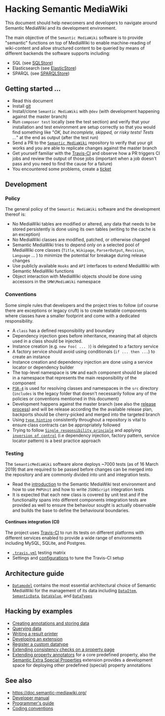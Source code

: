 # Hacking Semantic MediaWiki

This document should help newcomers and developers to navigate around Semantic MediaWiki and its development environment.

The main objective of the `Semantic MediaWiki` software is to provide "semantic" functions on top of MediaWiki to enable machine-reading of wiki-content and allow structured content to be queried by means of different backends the software supports including:

- SQL (see [SQLStore](https://github.com/SemanticMediaWiki/SemanticMediaWiki/blob/master/src/SQLStore/README.md))
- Elasticsearch (see [ElasticStore](https://github.com/SemanticMediaWiki/SemanticMediaWiki/blob/master/src/Elastic/README.md))
- SPARQL (see [SPARQLStore](https://github.com/SemanticMediaWiki/SemanticMediaWiki/blob/master/src/SPARQLStore/README.md))

## Getting started ...

- Read this document
- Install [git](https://www.semantic-mediawiki.org/wiki/Help:Using_Git)
- Install/clone `Semantic MediaWiki` with `@dev` (with development happening against the master branch)
- Run `composer test` locally (see the test section) and verify that your installation and test environment are setup correctly so that you would find something like "_OK, but incomplete, skipped, or risky tests! Tests ..._" at the end as output (after the test run)
- Send a PR to the [`Semantic MediaWiki`](https://github.com/SemanticMediaWiki/SemanticMediaWiki/) repository to verify that your git works and you are able to replicate changes against the master branch
- Get yourself familiar with the [Travis-CI](https://travis-ci.org/SemanticMediaWiki/SemanticMediaWiki) and observe how a PR triggers CI jobs and review the output of those jobs (important when a job doesn't pass and you need to find the cause for a failure)
- You encountered some problems, create a [ticket](https://github.com/SemanticMediaWiki/SemanticMediaWiki/issues/new)

## Development

### Policy

The general policy of the `Semantic MediaWiki` software and the development thereof is:

- No MediaWiki tables are modified or altered, any data that needs to be stored persistently is done using its own tables (writing to the cache is an exception)
- No MediaWiki classes are modified, patched, or otherwise changed
- Semantic MediaWiki tries to depend only on a selected pool of MediaWiki core classes (`Title`, `Wikipage`, `ParserOutput`, `Revision`, `Language` ... ) to minimize the potential for breakage during release changes
- Use publicly available `Hooks` and `API` interfaces to extend MediaWiki with Semantic MediaWiki functions
- Object interaction with MediaWiki objects should be done using accessors in the `SMW\MediaWiki` namespace

### Conventions

Some simple rules that developers and the project tries to follow (of course there are exceptions or legacy cruft) is to create testable components where  classes have a smaller footprint and come with a dedicated responsibility.

- A `class` has a defined responsibility and boundary
- Dependency injection goes before inheritance, meaning that all objects used in a class should be injected.
- Instance creation (e.g. `new Foo( ... )`) is delegated to a factory service
- A factory service should avoid using conditionals (`if ... then ...`) to create an instance
- Instance creation and dependency injection are done using a service locator or dependency builder
- The top-level namespace is `SMW` and each component should be placed in a namespace that represents the main responsibility of the component
- [`PSR-4`](https://www.php-fig.org/psr/psr-4/) is used for resolving classes and namespaces in the `src` directory (`includes` is the legacy folder that doesn't necessarily follow any of the policies or conventions mentioned in this document)
- Development happens against the master branch (see also the [release process](https://www.semantic-mediawiki.org/wiki/Release_process)) and will be release according the the available release plan, backports should be cherry-picked and merged into the targeted branch
- Using [`type hinting`](http://php.net/manual/en/language.oop5.typehinting.php) consistently throughout a repository is vital to ensure class contracts can be appropriately followed
- Trying to follow [`Single responsibility principle`](https://en.wikipedia.org/wiki/Single_responsibility_principle) and applying [`inversion of control`](https://en.wikipedia.org/wiki/Inversion_of_control) (i.e dependency injection, factory pattern, service locator pattern) is a best practice approach

### Testing

The `SemanticMediaWiki` software alone deploys ~7000 tests (as of 16 March 2019) that are required to be passed before changes can be merged into the repository and are commonly divided into unit and integration tests.

- Read the [introduction](https://github.com/SemanticMediaWiki/SemanticMediaWiki/blob/master/tests/README.md) to the Semantic MediaWiki test environment and how to use `PHPUnit` and how to write `JSONScript` integration tests
- It is expected that each new class is covered by unit test and if the functionality spans into different components integration tests are provided as well to ensure the behaviour sought is actually observable and builds the base to define the behavioural boundaries.

#### Continues integration (CI)

The project uses [Travis-CI](https://travis-ci.org/SemanticMediaWiki/SemanticMediaWiki) to run its tests on different platforms with different services enabled to provide a wide range of  environments including MySQL, SQLite, and Postgres.

- [`.travis.yml`](https://github.com/SemanticMediaWiki/SemanticMediaWiki/blob/master/.travis.yml) testing matrix
- Settings and [configurations](https://github.com/SemanticMediaWiki/SemanticMediaWiki/blob/master/tests/travis/README.md) to tune the Travis-CI setup

## Architecture guide

- [`Datamodel`][datamodel] contains the most essential architectural choice of Semantic MediaWiki for the management of its data including [`DataItem`][dataitem], [`SemanticData`][semanticdata], [`DataValue`][datavalue], and [`DataTypes`][datatype]

## Hacking by examples

- [Creating annotations and storing data](https://github.com/SemanticMediaWiki/SemanticMediaWiki/blob/master/docs/architecture/storing.annotations.md)
- [Querying data](https://github.com/SemanticMediaWiki/SemanticMediaWiki/blob/master/docs/architecture/querying.data.md)
- [Writing a result printer](https://github.com/SemanticMediaWiki/SemanticMediaWiki/blob/master/docs/architecture/writing.resultprinter.md)
- [Developing an extension](https://github.com/SemanticMediaWiki/SemanticMediaWiki/blob/master/docs/architecture/developing.extension.md)
- [Register a custom datatype][datatype]
- [Extending consistency checks on a property page](https://github.com/SemanticMediaWiki/SemanticMediaWiki/blob/master/docs/architecture/extending.declarationexaminer.md)
- [Extending property annotators](https://github.com/SemanticMediaWiki/SemanticMediaWiki/blob/master/docs/architecture/extending.propertyannotator.md) for a core predefined property, also the [Semantic Extra Special Properties](https://github.com/SemanticMediaWiki/SemanticExtraSpecialProperties) extension provides a development space for deploying other predefined (special) property annotations

## See also

- https://doc.semantic-mediawiki.org/
- [Developer manual](https://www.semantic-mediawiki.org/wiki/Help:Developer_manual)
- [Programmer's guide](https://www.semantic-mediawiki.org/wiki/Help:Programmer%27s_guide)
- [Coding conventions](https://github.com/SemanticMediaWiki/SemanticMediaWiki/blob/master/docs/architecture/coding.conventions.md)

[datamodel]:https://github.com/SemanticMediaWiki/SemanticMediaWiki/blob/master/docs/architecture/datamodel.md
[dataitem]:https://github.com/SemanticMediaWiki/SemanticMediaWiki/blob/master/docs/architecture/datamodel.dataitem.md
[semanticdata]:https://github.com/SemanticMediaWiki/SemanticMediaWiki/blob/master/docs/architecture/datamodel.semanticdata.md
[datavalue]:https://github.com/SemanticMediaWiki/SemanticMediaWiki/blob/master/docs/architecture/datamodel.datavalue.md
[datatype]:https://github.com/SemanticMediaWiki/SemanticMediaWiki/blob/master/docs/architecture/datamodel.datatype.md
